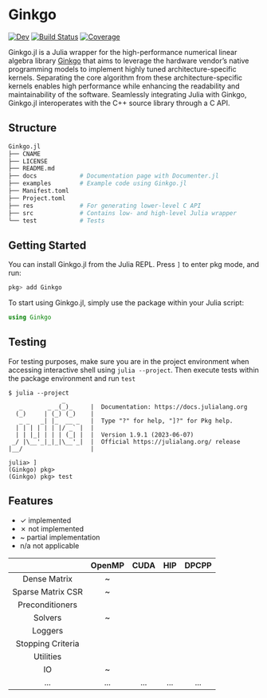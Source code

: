 # Ginkgo

[![Dev](https://img.shields.io/badge/docs-dev-blue.svg)](https://youwuyou.github.io/Ginkgo.jl/dev/)
[![Build Status](https://github.com/youwuyou/Ginkgo.jl/actions/workflows/CI.yml/badge.svg?branch=main)](https://github.com/youwuyou/Ginkgo.jl/actions/workflows/CI.yml?query=branch%3Amain)
[![Coverage](https://codecov.io/gh/youwuyou/Ginkgo.jl/branch/main/graph/badge.svg)](https://codecov.io/gh/youwuyou/Ginkgo.jl)

Ginkgo.jl is a Julia wrapper for the high-performance numerical linear algebra library [Ginkgo](https://ginkgo-project.github.io/) that aims to leverage the hardware vendor’s native programming models to implement highly tuned architecture-specific kernels. Separating the core algorithm from these architecture-specific kernels enables high performance while enhancing the readability and maintainability of the software. Seamlessly integrating Julia with Ginkgo, Ginkgo.jl interoperates with the C++ source library through a C API.

## Structure

```bash
Ginkgo.jl
├── CNAME
├── LICENSE
├── README.md
├── docs            # Documentation page with Documenter.jl
├── examples        # Example code using Ginkgo.jl
├── Manifest.toml
├── Project.toml
├── res             # For generating lower-level C API
├── src             # Contains low- and high-level Julia wrapper
└── test            # Tests
```

## Getting Started

You can install Ginkgo.jl from the Julia REPL. Press `]` to enter pkg mode, and run:

```julia
pkg> add Ginkgo
```

To start using Ginkgo.jl, simply use the package within your Julia script:

```julia
using Ginkgo
```

## Testing

For testing purposes, make sure you are in the project environment when accessing interactive shell using `julia --project`. Then execute tests within the package environment and run `test`

```shell
$ julia --project
               _
   _       _ _(_)_     |  Documentation: https://docs.julialang.org
  (_)     | (_) (_)    |
   _ _   _| |_  __ _   |  Type "?" for help, "]?" for Pkg help.
  | | | | | | |/ _` |  |
  | | |_| | | | (_| |  |  Version 1.9.1 (2023-06-07)
 _/ |\__'_|_|_|\__'_|  |  Official https://julialang.org/ release
|__/                   |

julia> ]
(Ginkgo) pkg>
(Ginkgo) pkg> test
```

## Features

- ✓ implemented
- ✗ not implemented
- ~ partial implementation
- n/a not applicable

||OpenMP|CUDA|HIP|DPCPP|
|:-:|:-:|:-:|:-:|:-:|
|Dense Matrix|~||||
|Sparse Matrix CSR |~||||
|Preconditioners|||||
|Solvers|~||||
|Loggers|||||
|Stopping Criteria|||||
|Utilities|||||
|IO|~||||
|...|...|...|...|...|


